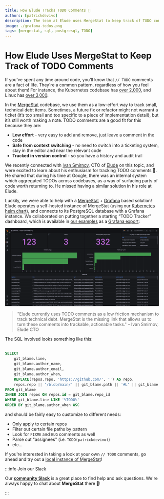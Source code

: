 ```yaml
---
title: How Elude Tracks TODO Comments 📝
authors: [patrickdevivo]
description: The team at Elude uses MergeStat to keep track of TODO comments across all their code.
image: ./grafana-todos.png
tags: [mergestat, sql, postgresql, TODO]
---
```


# How Elude Uses MergeStat to Keep Track of TODO Comments

If you’ve spent any time around code, you’ll know that `// TODO` comments are a fact of life.
They're a common pattern, regardless of how you feel about them!
For instance, the Kubernetes codebase has [over 2,000](https://augmentable.medium.com/looking-at-kubernetes-2k-todo-comments-b2db42dc7fdb), and Linux has [over 3,000](https://news.ycombinator.com/item?id=21910391).

In the [MergeStat](https://github.com/mergestat/mergestat) codebase, we use them as a low-effort way to track small, technical debt items.
Sometimes, a future fix or refactor might not warrant a ticket (it’s too small and too specific to a piece of implementation detail), but it’s still worth making a note.
TODO comments are a good fit for this because they are:

- **Low effort** - very easy to add and remove, just leave a comment in the code
- **Safe from context switching** - no need to switch into a ticketing system, stay in the editor and near the relevant code
- **Tracked in version control** - so you have a history and audit trail

We recently connected with [Ivan Smirnov](https://allmylinks.com/ismirnov), CTO of [Elude](https://elude.co/) on this topic, and were excited to learn about his enthusiasm for tracking TODO comments 🙂.
He shared that during his time at Google, there was an internal system which aggregated TODOs across codebases, as a way of surfacing parts of code worth returning to.
He missed having a similar solution in his role at Elude.

Luckily, we were able to help with a [MergeStat](https://www.mergestat.com/) + [Grafana](https://grafana.com/) based solution!
Elude operates a self-hosted instance of MergeStat (using our [Kubernetes helm chart](https://github.com/mergestat/helm-charts/tree/main/charts/mergestat)), and connects to its PostgreSQL database with a Grafana instance.
We collaborated on putting together a starting “TODO Tracker” dashboard, which is available in [our examples](https://github.com/mergestat/mergestat/tree/main/examples) as a [Grafana export](https://github.com/mergestat/mergestat/tree/main/examples/github/code-todos):

![Screenshot of Grafana board tracking TODOs](grafana-todos.png)

> "Elude currently uses TODO comments as a low friction mechanism to track technical debt. MergeStat is the missing link that allows us to turn these comments into trackable, actionable tasks." – Ivan Smirnov, Elude CTO 

The SQL involved looks something like this:

```sql

SELECT
    git_blame.line,
    git_blame.author_name,
    git_blame.author_email,
    git_blame.author_when,
    REPLACE(repos.repo, 'https://github.com/', '') AS repo,
    repos.repo || '/blob/main/' || git_blame.path || '#L' || git_blame.line_no AS url -- generate a link to the line in GitHub
FROM git_blame
INNER JOIN repos ON repos.id = git_blame.repo_id
WHERE git_blame.line LIKE '%TODO%'
ORDER BY git_blame.author_when ASC
```

and should be fairly easy to customize to different needs:

- Only apply to certain repos
- Filter out certain file paths by pattern
- Look for `FIXME` and `BUG` comments as well
- Parse out "assignees" (i.e. `TODO(patrickdevivo)`)
- etc...

If you're interested in taking a look at your own `// TODO` comments, go ahead and try out a [local instance of MergeStat](https://docs.mergestat.com/mergestat/getting-started/running-locally/)!

:::info Join our Slack

Our [**community Slack**](https://join.slack.com/t/mergestatcommunity/shared_invite/zt-xvvtvcz9-w3JJVIdhLgEWrVrKKNXOYg) is a great place to find help and ask questions. We're always happy to chat about **MergeStat** there 🎉!

:::
